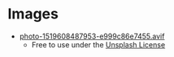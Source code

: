 # Images

- [photo-1519608487953-e999c86e7455.avif](https://unsplash.com/photos/7PqRZK6rbaE)
  - Free to use under the [Unsplash License](https://unsplash.com/license)
